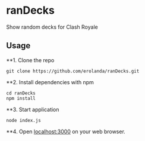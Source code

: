 # ranDecks
Show random decks for Clash Royale

Usage
-----

**1. Clone the repo
```
git clone https://github.com/erolanda/ranDecks.git
```

**2. Install dependencies with npm
```
cd ranDecks
npm install
```

**3. Start application
```
node index.js
```

**4. Open [localhost:3000](http://localhost:3000) on your web browser.
